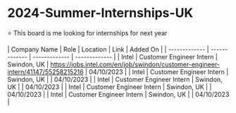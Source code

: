 # 2024-Summer-Internships-UK
⭐ This board is me looking for internships for next year

| Company Name  | Role | Location | Link | Added On |
| ------------- | ------------- | ------------- | ------------- |
| Intel  | Customer Engineer Intern  | Swindon, UK  | https://jobs.intel.com/en/job/swindon/customer-engineer-intern/41147/55258215216  | 04/10/2023  |
| Intel  | Customer Engineer Intern  | Swindon, UK  |   | 04/10/2023  |
| Intel  | Customer Engineer Intern  | Swindon, UK  |   | 04/10/2023  |
| Intel  | Customer Engineer Intern  | Swindon, UK  |   | 04/10/2023  |
| Intel  | Customer Engineer Intern  | Swindon, UK  |   | 04/10/2023  |
